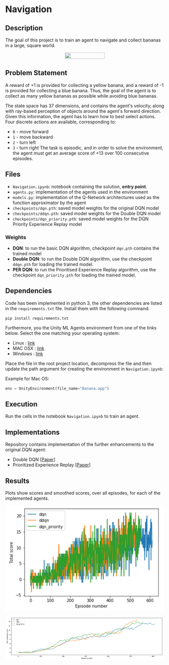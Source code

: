 [//]: # (Image References)

[image1]: https://user-images.githubusercontent.com/10624937/42135619-d90f2f28-7d12-11e8-8823-82b970a54d7e.gif "Agent in action"

# Navigation

## Description

The goal of this project is to train an agent to navigate and collect bananas in a large, square world. 

<p align="center">
    <img src="media/banana_agent_view.gif" width=50% height=50%>
</p>

## Problem Statement

A reward of +1 is provided for collecting a yellow banana, and a reward of -1 is provided 
for collecting a blue banana. Thus, the goal of the agent is to collect 
as many yellow bananas as possible while avoiding blue bananas.

The state space has 37 dimensions, and contains the agent's velocity, along
with ray-based perception of objects around the agent's forward
direction. Given this information, the agent has to learn how to best select 
actions. 
Four discrete actions are available, corresponding to: 
- `0` - move forward
- `1` - move backward
- `2` - turn left
- `3` - turn right
The task is episodic, and in order to solve the environment, the 
agent must get an average score of +13 over 100 consecutive episodes.

## Files

- `Navigation.ipynb`: notebook containing the solution, **entry point**.
- `agents.py`: implementation of the agents used in the environment
- `models.py`: implementation of the Q-Network architectures used as the function approximator by the agent
- `checkpoints/dqn.pth`: saved model weights for the original DQN model
- `checkpoints/ddqn.pth`: saved model weights for the Double DQN model
- `checkpoints/dqn_priority.pth`: saved model weights for the DQN Priority Experience Replay model

### Weights

- **DQN**: to run the basic DQN algorithm, checkpoint `dqn.pth` contains the trained model
- **Double DQN**: to run the Double DQN algorithm, use the checkpoint `ddqn.pth` for loading the trained model.
- **PER DQN**: to run the Prioritised Experience Replay algorithm, use the checkpoint `dqn_priority.pth` for loading the trained model.


## Dependencies
Code has been implemented in python 3,
the other dependencies are listed in the `requirements.txt` file. Install them with the following command:

```
pip install requirements.txt
```

Furthermore, you the Unity ML Agents environment from one of the links below. Select the one matching your operating system:
- Linux : [link](https://s3-us-west-1.amazonaws.com/udacity-drlnd/P1/Banana/Banana_Linux.zip)
- MAC OSX : [link](https://s3-us-west-1.amazonaws.com/udacity-drlnd/P1/Banana/Banana.app.zip)
- Windows : [link](https://s3-us-west-1.amazonaws.com/udacity-drlnd/P1/Banana/Banana_Windows_x86_64.zip)


Place the file in the root project location, decompress the file and then update the path argument for creating the environment in `Navigation.ipynb`:

Example for Mac OS:
```python
env = UnityEnvironment(file_name="Banana.app")
```

## Execution
Run the cells in the notebook `Navigation.ipynb` to train an agent.


## Implementations
Repository contains implementation of the further enhancements to the original DQN agent:

- Double DQN [[Paper](https://arxiv.org/abs/1509.06461)]
- Prioritized Experience Replay [[Paper](https://arxiv.org/abs/1511.05952)]

## Results
Plots show scores and smoothed scores, over all episodes, for each of the implemented agents.

![scores](https://github.com/rrstal/drlnd/blob/master/dqn-agent-navigation/media/results.PNG)

![smoothed_scores](https://github.com/rrstal/drlnd/blob/master/dqn-agent-navigation/media/smoothed_results.PNG)

